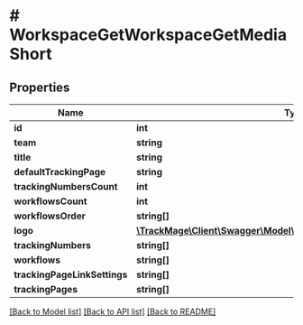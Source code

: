 # # WorkspaceGetWorkspaceGetMediaShort

## Properties

Name | Type | Description | Notes
------------ | ------------- | ------------- | -------------
**id** | **int** |  | [optional] 
**team** | **string** |  | 
**title** | **string** |  | 
**defaultTrackingPage** | **string** |  | 
**trackingNumbersCount** | **int** |  | [optional] 
**workflowsCount** | **int** |  | [optional] 
**workflowsOrder** | **string[]** |  | [optional] 
**logo** | [**\TrackMage\Client\Swagger\Model\MediaGetWorkspaceGetMediaShort**](MediaGetWorkspaceGetMediaShort.md) |  | [optional] 
**trackingNumbers** | **string[]** |  | [optional] 
**workflows** | **string[]** |  | [optional] 
**trackingPageLinkSettings** | **string[]** |  | [optional] 
**trackingPages** | **string[]** |  | [optional] 

[[Back to Model list]](../../README.md#documentation-for-models) [[Back to API list]](../../README.md#documentation-for-api-endpoints) [[Back to README]](../../README.md)


